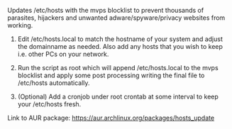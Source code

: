 Updates /etc/hosts with the mvps blocklist to prevent thousands of parasites, hijackers and unwanted adware/spyware/privacy websites from working.

1) Edit /etc/hosts.local to match the hostname of your system and adjust the domainname as needed.  Also add any hosts that you wish to keep i.e. other PCs on your network.

2) Run the script as root which will append /etc/hosts.local to the mvps blocklist and apply some post processing writing the final file to /etc/hosts automatically.

3) (Optional) Add a cronjob under root crontab at some interval to keep your /etc/hosts fresh.

Link to AUR package: https://aur.archlinux.org/packages/hosts_update
